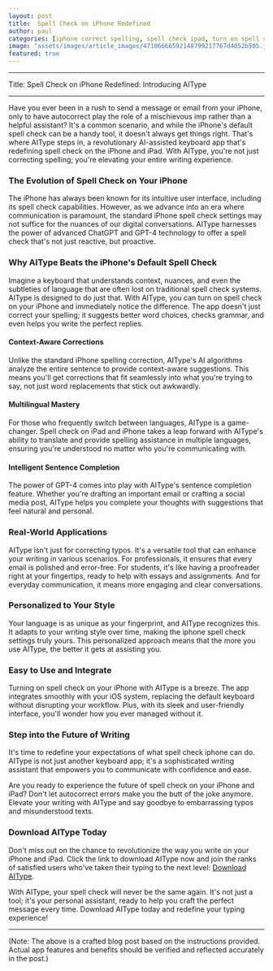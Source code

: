 ```yaml
---
layout: post
title:  Spell Check on iPhone Redefined
author: paul
categories: [iphone correct spelling, spell check ipad, turn on spell check iphone, iphone spelling correction, spell check iphone, iphone spell check settings, iphone spellcheck]
image: "assets/images/article_images/47106666592148799217767d4052b505.jpg"
featured: true
---
```


---

Title: Spell Check on iPhone Redefined: Introducing AIType

---

Have you ever been in a rush to send a message or email from your iPhone, only to have autocorrect play the role of a mischievous imp rather than a helpful assistant? It's a common scenario, and while the iPhone's default spell check can be a handy tool, it doesn't always get things right. That's where AIType steps in, a revolutionary AI-assisted keyboard app that's redefining spell check on the iPhone and iPad. With AIType, you're not just correcting spelling; you're elevating your entire writing experience.

### The Evolution of Spell Check on Your iPhone

The iPhone has always been known for its intuitive user interface, including its spell check capabilities. However, as we advance into an era where communication is paramount, the standard iPhone spell check settings may not suffice for the nuances of our digital conversations. AIType harnesses the power of advanced ChatGPT and GPT-4 technology to offer a spell check that's not just reactive, but proactive.

### Why AIType Beats the iPhone's Default Spell Check

Imagine a keyboard that understands context, nuances, and even the subtleties of language that are often lost on traditional spell check systems. AIType is designed to do just that. With AIType, you can turn on spell check on your iPhone and immediately notice the difference. The app doesn't just correct your spelling; it suggests better word choices, checks grammar, and even helps you write the perfect replies.

#### Context-Aware Corrections

Unlike the standard iPhone spelling correction, AIType's AI algorithms analyze the entire sentence to provide context-aware suggestions. This means you'll get corrections that fit seamlessly into what you're trying to say, not just word replacements that stick out awkwardly.

#### Multilingual Mastery

For those who frequently switch between languages, AIType is a game-changer. Spell check on iPad and iPhone takes a leap forward with AIType's ability to translate and provide spelling assistance in multiple languages, ensuring you're understood no matter who you're communicating with.

#### Intelligent Sentence Completion

The power of GPT-4 comes into play with AIType's sentence completion feature. Whether you're drafting an important email or crafting a social media post, AIType helps you complete your thoughts with suggestions that feel natural and personal.

### Real-World Applications

AIType isn't just for correcting typos. It's a versatile tool that can enhance your writing in various scenarios. For professionals, it ensures that every email is polished and error-free. For students, it's like having a proofreader right at your fingertips, ready to help with essays and assignments. And for everyday communication, it means more engaging and clear conversations.

### Personalized to Your Style

Your language is as unique as your fingerprint, and AIType recognizes this. It adapts to your writing style over time, making the iphone spell check settings truly yours. This personalized approach means that the more you use AIType, the better it gets at assisting you.

### Easy to Use and Integrate

Turning on spell check on your iPhone with AIType is a breeze. The app integrates smoothly with your iOS system, replacing the default keyboard without disrupting your workflow. Plus, with its sleek and user-friendly interface, you'll wonder how you ever managed without it.

### Step into the Future of Writing

It's time to redefine your expectations of what spell check iphone can do. AIType is not just another keyboard app; it's a sophisticated writing assistant that empowers you to communicate with confidence and ease.

Are you ready to experience the future of spell check on your iPhone and iPad? Don't let autocorrect errors make you the butt of the joke anymore. Elevate your writing with AIType and say goodbye to embarrassing typos and misunderstood texts.

### Download AIType Today

Don't miss out on the chance to revolutionize the way you write on your iPhone and iPad. Click the link to download AIType now and join the ranks of satisfied users who've taken their typing to the next level: [Download AIType](https://apps.apple.com/us/app/aitype-grammar-check-keyboard/id6469163944).

With AIType, your spell check will never be the same again. It's not just a tool; it's your personal assistant, ready to help you craft the perfect message every time. Download AIType today and redefine your typing experience!

---

(Note: The above is a crafted blog post based on the instructions provided. Actual app features and benefits should be verified and reflected accurately in the post.)
